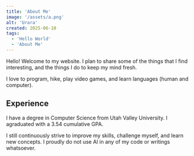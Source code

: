 ```yaml
---
title: 'About Me'
image: '/assets/a.png'
alt: 'Urara'
created: 2025-06-10
tags:
  - 'Hello World'
  - 'About Me'
---
```


Hello! Welcome to my website. I plan to share some of the things that I find interesting,
and the things I do to keep my mind fresh.

I love to program, hike, play video games, and learn languages (human and computer).

## Experience
I have a degree in Computer Science from Utah Valley University. I agraduated with a 3.54 cumulative GPA.

I still continuously strive to improve my skills, challenge myself, and learn new concepts. I proudly do not 
use AI in any of my code or writings whatsoever.


